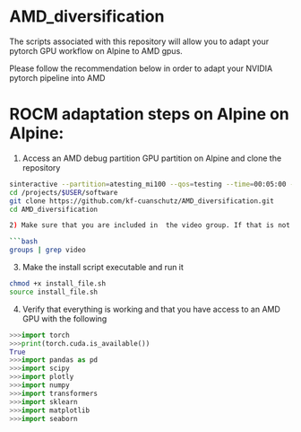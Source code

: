 # AMD_diversification
The scripts associated with this repository will allow you to adapt your pytorch GPU workflow on Alpine to AMD gpus.

Please follow the recommendation below in order to adapt your NVIDIA pytorch pipeline into AMD

ROCM adaptation steps on Alpine on Alpine:
=========================================================

1) Access an AMD debug partition GPU partition on Alpine and clone the repository

```bash
sinteractive --partition=atesting_mi100 --qos=testing --time=00:05:00 --gres=gpu:1 --ntasks=6
cd /projects/$USER/software
git clone https://github.com/kf-cuanschutz/AMD_diversification.git
cd AMD_diversification

2) Make sure that you are included in  the video group. If that is not the case please email hpcsupport@cuanschutz.edu to get added

```bash
groups | grep video

```
3) Make the install script executable and run it

```bash
chmod +x install_file.sh
source install_file.sh
```

4) Verify that everything is working and that you have access to an AMD GPU with the following

```python
>>>import torch
>>>print(torch.cuda.is_available())
True
>>>import pandas as pd
>>>import scipy
>>>import plotly
>>>import numpy
>>>import transformers
>>>import sklearn
>>>import matplotlib
>>>import seaborn
```
